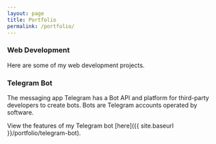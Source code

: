 ```yaml
---
layout: page
title: Portfolio
permalink: /portfolio/
---
```


### Web Development

Here are some of my web development projects.


### Telegram Bot

The messaging app Telegram has a Bot API and platform for third-party developers to create bots. Bots are Telegram accounts operated by software.

View the features of my Telegram bot [here]({{ site.baseurl }}/portfolio/telegram-bot).